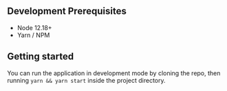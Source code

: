 ## Development Prerequisites
* Node 12.18+
* Yarn / NPM

## Getting started

You can run the application in development mode by cloning the repo, then running `yarn && yarn start` inside the project directory.
